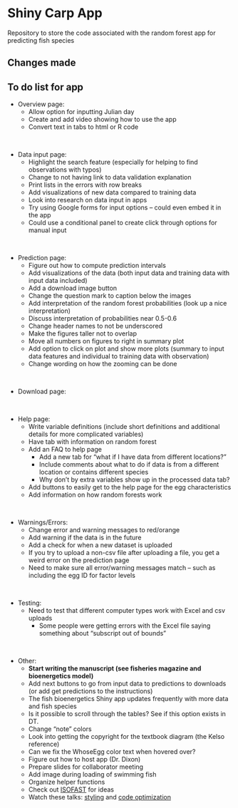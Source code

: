 
# Shiny Carp App

Repository to store the code associated with the random forest app for
predicting fish species

## Changes made

## To do list for app

  - Overview page:
      - Allow option for inputting Julian day
      - Create and add video showing how to use the app
      - Convert text in tabs to html or R code

<br>

  - Data input page:
      - Highlight the search feature (especially for helping to find
        observations with typos)
      - Change to not having link to data validation explanation
      - Print lists in the errors with row breaks
      - Add visualizations of new data compared to training data
      - Look into research on data input in apps
      - Try using Google forms for input options – could even embed it
        in the app
      - Could use a conditional panel to create click through options
        for manual input

<br>

  - Prediction page:
      - Figure out how to compute prediction intervals
      - Add visualizations of the data (both input data and training
        data with input data included)
      - Add a download image button
      - Change the question mark to caption below the images
      - Add interpretation of the random forest probabilities (look up a
        nice interpretation)
      - Discuss interpretation of probabilities near 0.5-0.6
      - Change header names to not be underscored
      - Make the figures taller not to overlap
      - Move all numbers on figures to right in summary plot
      - Add option to click on plot and show more plots (summary to
        input data features and individual to training data with
        observation)
      - Change wording on how the zooming can be done

<br>

  - Download page:

<br>

  - Help page:
      - Write variable definitions (include short definitions and
        additional details for more complicated variables)
      - Have tab with information on random forest
      - Add an FAQ to help page
          - Add a new tab for “what if I have data from different
            locations?”
          - Include comments about what to do if data is from a
            different location or contains different species
          - Why don’t by extra variables show up in the processed data
            tab?
      - Add buttons to easily get to the help page for the egg
        characteristics
      - Add information on how random forests work

<br>

  - Warnings/Errors:
      - Change error and warning messages to red/orange
      - Add warning if the data is in the future
      - Add a check for when a new dataset is uploaded
      - If you try to upload a non-csv file after uploading a file, you
        get a weird error on the prediction page
      - Need to make sure all error/warning messages match – such as
        including the egg ID for factor levels

<br>

  - Testing:
      - Need to test that different computer types work with Excel and
        csv uploads
          - Some people were getting errors with the Excel file saying
            something about “subscript out of bounds”

<br>

  - Other:
      - **Start writing the manuscript (see fisheries magazine and
        bioenergetics model)**
      - Add next buttons to go from input data to predictions to
        downloads (or add get predictions to the instructions)
      - The fish bioenergetics Shiny app updates frequently with more
        data and fish species
      - Is it possible to scroll through the tables? See if this option
        exists in DT.
      - Change “note” colors
      - Look into getting the copyright for the textbook diagram (the
        Kelso reference)
      - Can we fix the WhoseEgg color text when hovered over?
      - Figure out how to host app (Dr. Dixon)
      - Prepare slides for collaborator meeting
      - Add image during loading of swimming fish
      - Organize helper functions
      - Check out
        [ISOFAST](https://analytics.iasoybeans.com/cool-apps/ISOFAST/)
        for ideas
      - Watch these talks:
        [styling](https://rstudio.com/resources/rstudioconf-2020/styling-shiny-apps-with-sass-and-bootstrap-4/)
        and [code
        optimization](https://rstudio.com/resources/webinars/scaling-shiny-apps-with-asynchronous-programming/)
